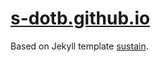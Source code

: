# [s-dotb.github.io](https://s-dotb.github.io/)
Based on Jekyll template [sustain](https://github.com/jekyller/sustain).
